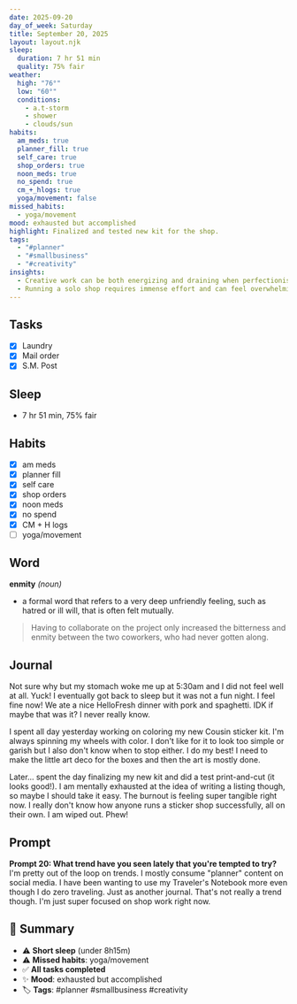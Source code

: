 ```yaml
---
date: 2025-09-20
day_of_week: Saturday
title: September 20, 2025
layout: layout.njk
sleep:
  duration: 7 hr 51 min
  quality: 75% fair
weather:
  high: "76°"
  low: "60°"
  conditions:
    - a.t-storm
    - shower
    - clouds/sun
habits:
  am_meds: true
  planner_fill: true
  self_care: true
  shop_orders: true
  noon_meds: true
  no_spend: true
  cm_+_hlogs: true
  yoga/movement: false
missed_habits:
  - yoga/movement
mood: exhausted but accomplished
highlight: Finalized and tested new kit for the shop.
tags:
  - "#planner"
  - "#smallbusiness"
  - "#creativity"
insights:
  - Creative work can be both energizing and draining when perfectionism kicks in.
  - Running a solo shop requires immense effort and can feel overwhelming at times.
---
```


## Tasks
- [x] Laundry  
- [x] Mail order  
- [x] S.M. Post  

## Sleep
- 7 hr 51 min, 75% fair

## Habits
- [x] am meds  
- [x] planner fill  
- [x] self care  
- [x] shop orders  
- [x] noon meds  
- [x] no spend  
- [x] CM + H logs  
- [ ] yoga/movement  

## Word
**enmity** *(noun)*  
- a formal word that refers to a very deep unfriendly feeling, such as hatred or ill will, that is often felt mutually.  
> Having to collaborate on the project only increased the bitterness and enmity between the two coworkers, who had never gotten along.

## Journal
Not sure why but my stomach woke me up at 5:30am and I did not feel well at all. Yuck! I eventually got back to sleep but it was not a fun night. I feel fine now! We ate a nice HelloFresh dinner with pork and spaghetti. IDK if maybe that was it? I never really know.  

I spent all day yesterday working on coloring my new Cousin sticker kit. I'm always spinning my wheels with color. I don't like for it to look too simple or garish but I also don't know when to stop either. I do my best! I need to make the little art deco for the boxes and then the art is mostly done.  

Later... spent the day finalizing my new kit and did a test print-and-cut (it looks good!). I am mentally exhausted at the idea of writing a listing though, so maybe I should take it easy. The burnout is feeling super tangible right now. I really don't know how anyone runs a sticker shop successfully, all on their own. I am wiped out. Phew!  

## Prompt
**Prompt 20: What trend have you seen lately that you're tempted to try?**  
I'm pretty out of the loop on trends. I mostly consume "planner" content on social media. I have been wanting to use my Traveler's Notebook more even though I do zero traveling. Just as another journal. That's not really a trend though. I'm just super focused on shop work right now.

## 📌 Summary
- ⚠️ **Short sleep** (under 8h15m)  
- ⚠️ **Missed habits**: yoga/movement  
- ✅ **All tasks completed**  
- ✨ **Mood**: exhausted but accomplished  
- 🏷️ **Tags**: #planner #smallbusiness #creativity